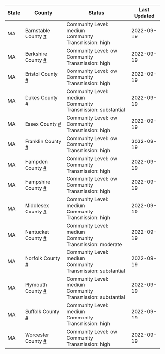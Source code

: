 State | County | Status | Last Updated
--- | --- | --- | --- 
MA | Barnstable County <a href="#barnstable_county">#</a> | <a name="barnstable_county"></a>Community Level: medium<br/>Community Transmission: high | 2022-09-19
MA | Berkshire County <a href="#berkshire_county">#</a> | <a name="berkshire_county"></a>Community Level: low<br/>Community Transmission: high | 2022-09-19
MA | Bristol County <a href="#bristol_county">#</a> | <a name="bristol_county"></a>Community Level: low<br/>Community Transmission: high | 2022-09-19
MA | Dukes County <a href="#dukes_county">#</a> | <a name="dukes_county"></a>Community Level: medium<br/>Community Transmission: substantial | 2022-09-19
MA | Essex County <a href="#essex_county">#</a> | <a name="essex_county"></a>Community Level: low<br/>Community Transmission: high | 2022-09-19
MA | Franklin County <a href="#franklin_county">#</a> | <a name="franklin_county"></a>Community Level: low<br/>Community Transmission: high | 2022-09-19
MA | Hampden County <a href="#hampden_county">#</a> | <a name="hampden_county"></a>Community Level: low<br/>Community Transmission: high | 2022-09-19
MA | Hampshire County <a href="#hampshire_county">#</a> | <a name="hampshire_county"></a>Community Level: low<br/>Community Transmission: high | 2022-09-19
MA | Middlesex County <a href="#middlesex_county">#</a> | <a name="middlesex_county"></a>Community Level: medium<br/>Community Transmission: high | 2022-09-19
MA | Nantucket County <a href="#nantucket_county">#</a> | <a name="nantucket_county"></a>Community Level: medium<br/>Community Transmission: moderate | 2022-09-19
MA | Norfolk County <a href="#norfolk_county">#</a> | <a name="norfolk_county"></a>Community Level: medium<br/>Community Transmission: substantial | 2022-09-19
MA | Plymouth County <a href="#plymouth_county">#</a> | <a name="plymouth_county"></a>Community Level: medium<br/>Community Transmission: substantial | 2022-09-19
MA | Suffolk County <a href="#suffolk_county">#</a> | <a name="suffolk_county"></a>Community Level: medium<br/>Community Transmission: high | 2022-09-19
MA | Worcester County <a href="#worcester_county">#</a> | <a name="worcester_county"></a>Community Level: low<br/>Community Transmission: high | 2022-09-19
